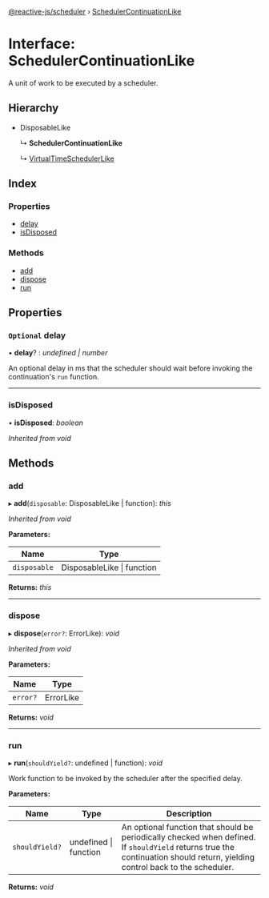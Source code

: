 [@reactive-js/scheduler](../README.md) › [SchedulerContinuationLike](schedulercontinuationlike.md)

# Interface: SchedulerContinuationLike

A unit of work to be executed by a scheduler.

## Hierarchy

* DisposableLike

  ↳ **SchedulerContinuationLike**

  ↳ [VirtualTimeSchedulerLike](virtualtimeschedulerlike.md)

## Index

### Properties

* [delay](schedulercontinuationlike.md#optional-delay)
* [isDisposed](schedulercontinuationlike.md#isdisposed)

### Methods

* [add](schedulercontinuationlike.md#add)
* [dispose](schedulercontinuationlike.md#dispose)
* [run](schedulercontinuationlike.md#run)

## Properties

### `Optional` delay

• **delay**? : *undefined | number*

An optional delay in ms that the scheduler should wait
before invoking the continuation's `run` function.

___

###  isDisposed

• **isDisposed**: *boolean*

*Inherited from void*

## Methods

###  add

▸ **add**(`disposable`: DisposableLike | function): *this*

*Inherited from void*

**Parameters:**

Name | Type |
------ | ------ |
`disposable` | DisposableLike &#124; function |

**Returns:** *this*

___

###  dispose

▸ **dispose**(`error?`: ErrorLike): *void*

*Inherited from void*

**Parameters:**

Name | Type |
------ | ------ |
`error?` | ErrorLike |

**Returns:** *void*

___

###  run

▸ **run**(`shouldYield?`: undefined | function): *void*

Work function to be invoked by the scheduler after the specified delay.

**Parameters:**

Name | Type | Description |
------ | ------ | ------ |
`shouldYield?` | undefined &#124; function | An optional function that should be periodically checked when defined. If `shouldYield` returns true the continuation should return, yielding control back to the scheduler.  |

**Returns:** *void*
